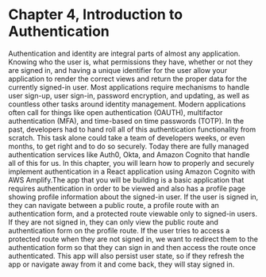 # Chapter 4,  Introduction to Authentication

Authentication and identity are integral parts of almost any
application. Knowing who the user is, what permissions they have,
whether or not they are signed in, and having a unique identifier for
the user allow your application to render the correct views and return
the proper data for the currently signed-in user.
Most applications require mechanisms to handle user sign-up, user
sign-in, password encryption, and updating, as well as countless other
tasks around identity management. Modern applications often call for
things like open authentication (OAUTH), multifactor authentication
(MFA), and time-based on time passwords (TOTP).
In the past, developers had to hand roll all of this authentication
functionality from scratch. This task alone could take a team of
developers weeks, or even months, to get right and to do so securely.
Today there are fully managed authentication services like Auth0,
Okta, and Amazon Cognito that handle all of this for us.
In this chapter, you will learn how to properly and securely
implement authentication in a React application using Amazon
Cognito with AWS Amplify.The app that you will be building is a basic application that requires
authentication in order to be viewed and also has a profile page
showing profile information about the signed-in user. If the user is
signed in, they can navigate between a public route, a profile route
with an authentication form, and a protected route viewable only to
signed-in users.
If they are not signed in, they can only view the public route and
authentication form on the profile route. If the user tries to access a
protected route when they are not signed in, we want to redirect them
to the authentication form so that they can sign in and then access the
route once authenticated.
This app will also persist user state, so if they refresh the app or
navigate away from it and come back, they will stay signed in.


